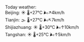 Today weather:  
Beijing: ☀️   🌡️+27°C 🌬️↗4km/h  
Tianjin: 🌫  🌡️+27°C 🌬️↖7km/h  
Shijiazhuang: ☀️   🌡️+30°C 🌬️↑10km/h  
Tangshan: ☀️   🌡️+25°C 🌬️↑5km/h  
